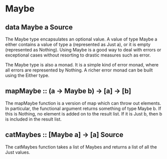 
# Maybe 

## data Maybe a Source #
The Maybe type encapsulates an optional value. A value of type Maybe a either contains 
a value of type a (represented as Just a), or it is empty (represented as Nothing). 
Using Maybe is a good way to deal with errors or exceptional cases without resorting to drastic measures such as error.

The Maybe type is also a monad. It is a simple kind of error monad, where all errors are represented by Nothing. 
A richer error monad can be built using the Either type. 


## mapMaybe :: (a -> Maybe b) -> [a] -> [b]
The mapMaybe function is a version of map which can throw out elements.
In particular, the functional argument returns something of type Maybe b.
If this is Nothing, no element is added on to the result list. If it is Just b, then b is included in the result list.

## catMaybes :: [Maybe a] -> [a] Source #
The catMaybes function takes a list of Maybes and returns a list of all the Just values. 


